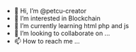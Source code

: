 - 👋 Hi, I’m @petcu-creator
- 👀 I’m interested in Blockchain
- 🌱 I’m currently learning html php and js
- 💞️ I’m looking to collaborate on ...
- 📫 How to reach me ...

<!---
petcu-creator/petcu-creator is a ✨ special ✨ repository because its `README.md` (this file) appears on your GitHub profile.
You can click the Preview link to take a look at your changes.
--->
